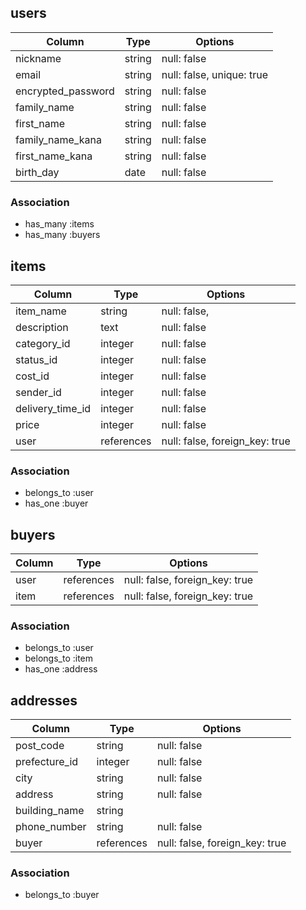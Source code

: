 ## users

|Column                  |Type     |Options                    |
|------------------------|---------|---------------------------|
| nickname               | string  | null: false               |
| email                  | string  | null: false, unique: true |
| encrypted_password     | string  | null: false               |
| family_name            | string  | null: false               |
| first_name             | string  | null: false               |
| family_name_kana       | string  | null: false               |
| first_name_kana        | string  | null: false               |
| birth_day              | date    | null: false               |

### Association
- has_many :items
- has_many :buyers



## items

|Column              |Type        |Options                         |
|--------------------|------------|--------------------------------|
| item_name          | string     | null: false,                   |
| description        | text       | null: false                    |
| category_id        | integer    | null: false                    |
| status_id          | integer     | null: false                   |
| cost_id            | integer     | null: false                   |
| sender_id          | integer     | null: false                   |
| delivery_time_id   | integer     | null: false                   |
| price              | integer    | null: false                    |
| user               | references | null: false, foreign_key: true |

### Association
- belongs_to :user
- has_one    :buyer



## buyers

|Column                   |Type        |Options                         |
|-------------------------|------------|--------------------------------|
| user                    | references | null: false, foreign_key: true |
| item                    | references | null: false, foreign_key: true |

### Association
- belongs_to :user
- belongs_to :item
- has_one    :address



## addresses

|Column             |Type        |Options                         |
|-------------------|------------|--------------------------------|
| post_code         | string     | null: false                    |
| prefecture_id     | integer    | null: false                    |
| city              | string     | null: false                    |
| address           | string     | null: false                    |
| building_name     | string     |                                |
| phone_number      | string     | null: false                    |
| buyer             | references | null: false, foreign_key: true |

### Association
- belongs_to :buyer
